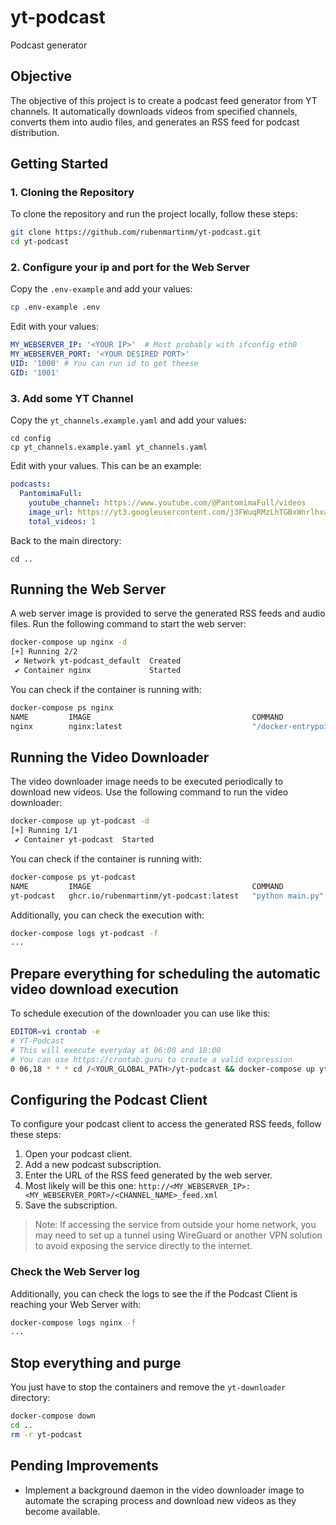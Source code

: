 # yt-podcast
Podcast generator

## Objective
The objective of this project is to create a podcast feed generator from YT channels. It automatically downloads videos from specified channels, converts them into audio files, and generates an RSS feed for podcast distribution.

## Getting Started

### 1. Cloning the Repository
To clone the repository and run the project locally, follow these steps:

```sh
git clone https://github.com/rubenmartinm/yt-podcast.git
cd yt-podcast
```

### 2. Configure your ip and port for the Web Server
Copy the `.env-example` and add your values:
```sh
cp .env-example .env
```

Edit with your values:
```yaml
MY_WEBSERVER_IP: '<YOUR IP>'  # Most probably with ifconfig eth0
MY_WEBSERVER_PORT: '<YOUR DESIRED PORT>'
UID: '1000' # You can run id to get theese
GID: '1001'
```

### 3. Add some YT Channel
Copy the `yt_channels.example.yaml` and add your values:
```
cd config
cp yt_channels.example.yaml yt_channels.yaml
```

Edit with your values. This can be an example:
```yaml
podcasts:
  PantomimaFull:
    youtube_channel: https://www.youtube.com/@PantomimaFull/videos
    image_url: https://yt3.googleusercontent.com/j3FWuqRMzLhTGBxWnrlhxatpmaTXvFuNM6oYIoIE7iHNoQChlxhz7hi2Wweu3SxRJaUxG1eM=s176-c-k-c0x00ffffff-no-rj
    total_videos: 1
```

Back to the main directory:
```
cd ..
```

## Running the Web Server

A web server image is provided to serve the generated RSS feeds and audio files. Run the following command to start the web server:

``` bash
docker-compose up nginx -d
[+] Running 2/2
 ✔ Network yt-podcast_default  Created                                                                                               0.0s
 ✔ Container nginx             Started                                                                                               0.1s
```
You can check if the container is running with:
```sh
docker-compose ps nginx
NAME         IMAGE                                    COMMAND                  SERVICE      CREATED        STATUS         PORTS
nginx        nginx:latest                             "/docker-entrypoint.…"   nginx        28 hours ago   Up 8 minutes   0.0.0.0:9999->80/tcp, :::9999->80/tcp
```

## Running the Video Downloader

The video downloader image needs to be executed periodically to download new videos. Use the following command to run the video downloader:

```sh
docker-compose up yt-podcast -d
[+] Running 1/1
 ✔ Container yt-podcast  Started                                                                                                     0.0s
```

You can check if the container is running with:
```sh
docker-compose ps yt-podcast
NAME         IMAGE                                    COMMAND            SERVICE      CREATED              STATUS              PORTS
yt-podcast   ghcr.io/rubenmartinm/yt-podcast:latest   "python main.py"   yt-podcast   About a minute ago   Up About a minute
```

Additionally, you can check the execution with:
```sh
docker-compose logs yt-podcast -f
...
```

## Prepare everything for scheduling the automatic video download execution
To schedule execution of the downloader you can use like this:
```sh
EDITOR=vi crontab -e
# YT-Podcast
# This will execute everyday at 06:00 and 18:00
# You can use https://crontab.guru to create a valid expression
0 06,18 * * * cd /<YOUR_GLOBAL_PATH>/yt-podcast && docker-compose up yt-podcast > /dev/null 2>&1
```

## Configuring the Podcast Client

To configure your podcast client to access the generated RSS feeds, follow these steps:

1. Open your podcast client.
2. Add a new podcast subscription.
3. Enter the URL of the RSS feed generated by the web server.
4. Most likely will be this one: `http://<MY_WEBSERVER_IP>:<MY_WEBSERVER_PORT>/<CHANNEL_NAME>_feed.xml`
5. Save the subscription.

> Note: If accessing the service from outside your home network, you may need to set up a tunnel using WireGuard or another VPN solution to avoid exposing the service directly to the internet.

### Check the Web Server log
Additionally, you can check the logs to see the if the Podcast Client is reaching your Web Server with:
```sh
docker-compose logs nginx -f
...
```

## Stop everything and purge
You just have to stop the containers and remove the `yt-downloader` directory:
```sh
docker-compose down
cd ..
rm -r yt-podcast
```

## Pending Improvements
- Implement a background daemon in the video downloader image to automate the scraping process and download new videos as they become available.


